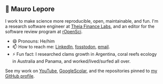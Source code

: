 ## 👋 Mauro Lepore

I work to make science more reproducible, open, maintainable, and fun. I'm a
research software engineer at [Theia Finance Labs](https://theiafinance.org),
and an editor for the software review program at
[rOpenSci](https://ropensci.org/).

* 😄 Pronouns: He/him
* 📫 How to reach me: [LinkedIn](https://www.linkedin.com/in/mauro-lepore/), [fosstodon](https://fosstodon.org/@maurolepore), [email](maurolepore@gmail.com).
* ⚡ Fun fact: I researched clams growth in Argentina, coral reefs ecology in
Australia and Panama, and worked/lived/surfed all over.

See my work on [YouTube](https://www.youtube.com/playlist?list=PLvgdJdJDL-APbB315sB3Lv_2VP2g0ioFO), 
[GoogleScolar](https://scholar.google.com/citations?hl=es&view_op=list_works&gmla=ABOlHixKua72JymO5RwewtuEVyOO5wKJo7WtgS3sSx2SCgxV78eDPKD_Nzy-TsCmchHI4x7Wp-BgJ-HEtprlZP3wfkcjw7sRPw&user=2h7e7g4AAAAJ), and the repositories pinned to [my GitHub profile](https://github.com/maurolepore).
